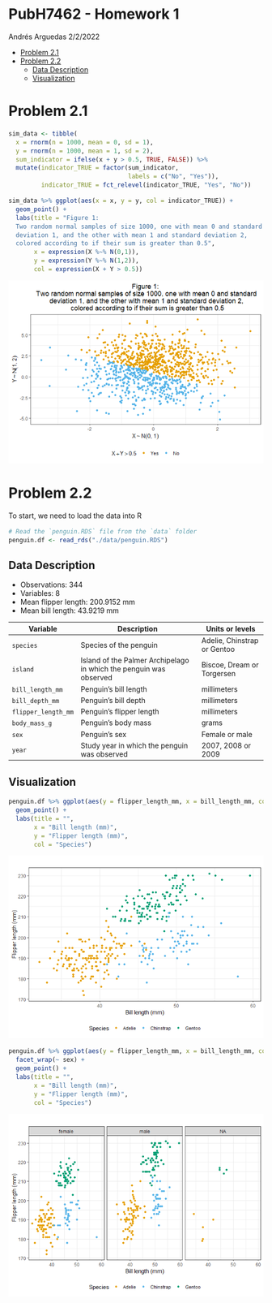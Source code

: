 PubH7462 - Homework 1
================
Andrés Arguedas
2/2/2022

-   [Problem 2.1](#problem-21)
-   [Problem 2.2](#problem-22)
    -   [Data Description](#data-description)
    -   [Visualization](#visualization)

# Problem 2.1

``` r
sim_data <- tibble(
  x = rnorm(n = 1000, mean = 0, sd = 1),
  y = rnorm(n = 1000, mean = 1, sd = 2),
  sum_indicator = ifelse(x + y > 0.5, TRUE, FALSE)) %>% 
  mutate(indicator_TRUE = factor(sum_indicator,
                                 labels = c("No", "Yes")),
         indicator_TRUE = fct_relevel(indicator_TRUE, "Yes", "No"))
```

``` r
sim_data %>% ggplot(aes(x = x, y = y, col = indicator_TRUE)) +
  geom_point() +
  labs(title = "Figure 1:
  Two random normal samples of size 1000, one with mean 0 and standard 
  deviation 1, and the other with mean 1 and standard deviation 2, 
  colored according to if their sum is greater than 0.5",
       x = expression(X %~% N(0,1)),
       y = expression(Y %~% N(1,2)),
       col = expression(X + Y > 0.5))
```

![](homework1-andres-arguedas_files/figure-gfm/plot-of-simulated-data-1.png)<!-- -->

# Problem 2.2

To start, we need to load the data into R

``` r
# Read the `penguin.RDS` file from the `data` folder
penguin.df <- read_rds("./data/penguin.RDS")
```

## Data Description

-   Observations: 344
-   Variables: 8
-   Mean flipper length: 200.9152 mm
-   Mean bill length: 43.9219 mm

| Variable            | Description                                                        | Units or levels             |
|---------------------|--------------------------------------------------------------------|-----------------------------|
| `species`           | Species of the penguin                                             | Adelie, Chinstrap or Gentoo |
| `island`            | Island of the Palmer Archipelago in which the penguin was observed | Biscoe, Dream or Torgersen  |
| `bill_length_mm`    | Penguin’s bill length                                              | millimeters                 |
| `bill_depth_mm`     | Penguin’s bill depth                                               | millimeters                 |
| `flipper_length_mm` | Penguin’s flipper length                                           | millimeters                 |
| `body_mass_g`       | Penguin’s body mass                                                | grams                       |
| `sex`               | Penguin’s sex                                                      | Female or male              |
| `year`              | Study year in which the penguin was observed                       | 2007, 2008 or 2009          |

## Visualization

``` r
penguin.df %>% ggplot(aes(y = flipper_length_mm, x = bill_length_mm, col = species)) +
  geom_point() +
  labs(title = "",
       x = "Bill length (mm)",
       y = "Flipper length (mm)",
       col = "Species")
```

![](homework1-andres-arguedas_files/figure-gfm/flipper-and-bill-length-by-species-1.png)<!-- -->

``` r
penguin.df %>% ggplot(aes(y = flipper_length_mm, x = bill_length_mm, col = species)) +
  facet_wrap(~ sex) +
  geom_point() +
  labs(title = "",
       x = "Bill length (mm)",
       y = "Flipper length (mm)",
       col = "Species")
```

![](homework1-andres-arguedas_files/figure-gfm/flipper-and-bill-length-by-species-and-sex-1.png)<!-- -->
